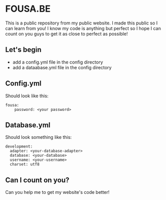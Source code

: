 FOUSA.BE
========

This is a public repository from my public website. I made this public so I can learn from you! I know my code is anything but perfect so I hope I can count on you guys to get it as close to perfect as possible!

Let's begin
-----------

- add a config.yml file in the config directory
- add a dataabase.yml file in the config directory

Config.yml
----------

Should look like this:

    fousa:
        password: <your password>


Database.yml
------------

Should look something like this:

    development:
      adapter: <your-database-adapter>
      database: <your-database>
      username: <your-username>
      charset: utf8

Can I count on you?
-------------------

Can you help me to get my website's code better!